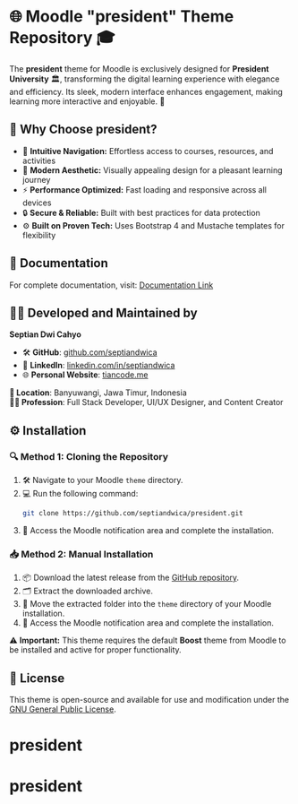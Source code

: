 # 🌐 Moodle "president" Theme Repository 🎓

The **president** theme for Moodle is exclusively designed for **President University** 🏛️, transforming the digital learning experience with elegance and efficiency. Its sleek, modern interface enhances engagement, making learning more interactive and enjoyable. 🚀

## 🌟 Why Choose president?

- 🎯 **Intuitive Navigation:** Effortless access to courses, resources, and activities
- 🌈 **Modern Aesthetic:** Visually appealing design for a pleasant learning journey
- ⚡ **Performance Optimized:** Fast loading and responsive across all devices
- 🔒 **Secure & Reliable:** Built with best practices for data protection
- ⚙️ **Built on Proven Tech:** Uses Bootstrap 4 and Mustache templates for flexibility

## 📖 Documentation

For complete documentation, visit: [Documentation Link](#)

## 👨‍💻 Developed and Maintained by

**Septian Dwi Cahyo**  
- 🛠️ **GitHub**: [github.com/septiandwica](https://github.com/septiandwica)  
- 💼 **LinkedIn**: [linkedin.com/in/septiandwica](https://www.linkedin.com/in/septiandwica)  
- 🌐 **Personal Website**: [tiancode.me](https://tiancode.me)  

**📍 Location**: Banyuwangi, Jawa Timur, Indonesia  
**👨‍🎨 Profession**: Full Stack Developer, UI/UX Designer, and Content Creator

## ⚙️ Installation

### 🔍 Method 1: Cloning the Repository

1. 🛠️ Navigate to your Moodle `theme` directory.
2. 💻 Run the following command:
    ```bash
    git clone https://github.com/septiandwica/president.git
    ```
3. 🔔 Access the Moodle notification area and complete the installation.

### 📥 Method 2: Manual Installation

1. 📦 Download the latest release from the [GitHub repository](https://github.com/septiandwica/president).
2. 🗂️ Extract the downloaded archive.
3. 🚚 Move the extracted folder into the `theme` directory of your Moodle installation.
4. 🔔 Access the Moodle notification area and complete the installation.

⚠️ **Important:** This theme requires the default **Boost** theme from Moodle to be installed and active for proper functionality.

## 🛑 License

This theme is open-source and available for use and modification under the [GNU General Public License](https://www.gnu.org/licenses/gpl-3.0.html).

# president
# president
